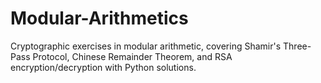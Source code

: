# Modular-Arithmetics
Cryptographic exercises in modular arithmetic, covering Shamir's Three-Pass Protocol, Chinese Remainder Theorem, and RSA encryption/decryption with Python solutions.
